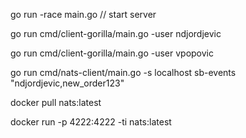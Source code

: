 go run -race main.go // start server

go run cmd/client-gorilla/main.go -user ndjordjevic

go run cmd/client-gorilla/main.go -user vpopovic

go run cmd/nats-client/main.go -s localhost sb-events "ndjordjevic,new_order123"   

docker pull nats:latest   

docker run -p 4222:4222 -ti nats:latest
